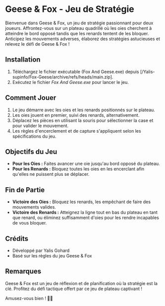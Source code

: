 # Geese & Fox - Jeu de Stratégie

Bienvenue dans Geese & Fox, un jeu de stratégie passionnant pour deux joueurs. Affrontez-vous sur un plateau quadrillé où les oies cherchent à atteindre le bord opposé tandis que les renards tentent de les bloquer. Anticipez les mouvements adverses, élaborez des stratégies astucieuses et relevez le défi de Geese & Fox !

## Installation
1. Téléchargez le fichier exécutable (Fox And Geese.exe) depuis [/Yalis-supinfo/Fox-Geese/archive/refs/heads/main.zip].
2. Exécutez le fichier *Fox And Geese.exe* pour lancer le jeu.

## Comment Jouer
1. Le jeu démarre avec les oies et les renards positionnés sur le plateau.
2. Les oies jouent en premier, suivi des renards, alternativement.
3. Déplacez les pièces en utilisant la souris pour sélectionner la case et pour valider le mouvement.
4. Les règles d'encerclement et de capture s'appliquent selon les spécifications du jeu.

## Objectifs du Jeu
- **Pour les Oies :** Faites avancer une oie jusqu'au bord opposé du plateau.
- **Pour les Renards :** Bloquez toutes les oies en les encerclant afin qu'elles ne puissent plus se déplacer.

## Fin de Partie
- **Victoire des Oies :** Bloquez les renards, les empêchant de faire des mouvements valides.
- **Victoire des Renards :** Atteignez la ligne tout en bas du plateau en tant que renard, ou éliminez suffisamment d'oies pour les rendre incapables de vous bloquer.

## Crédits
- Développé par Yalis Gohard
- Basé sur les règles du jeu Geese & Fox

## Remarques
Geese & Fox est un jeu de réflexion et de planification où la stratégie est la clé. Profitez du défi tactique offert par ce jeu de plateau captivant !

Amusez-vous bien ! 🦢🦊
